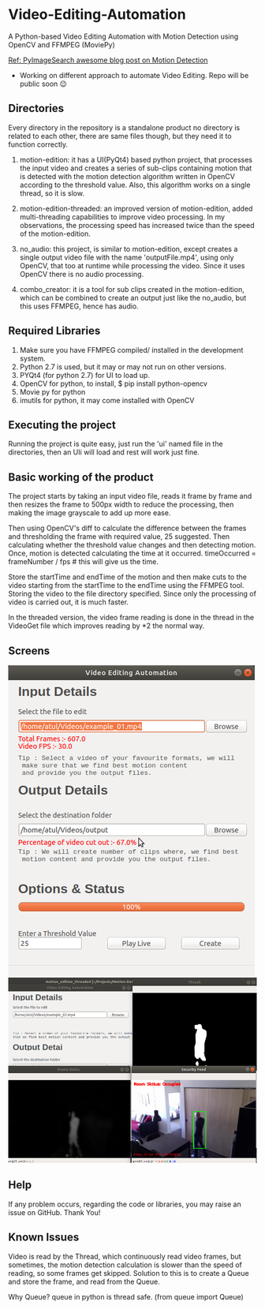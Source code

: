 # Video-Editing-Automation
A Python-based Video Editing Automation with Motion Detection using OpenCV and FFMPEG (MoviePy)

[Ref: PyImageSearch awesome blog post on Motion Detection](https://www.pyimagesearch.com/2015/05/25/basic-motion-detection-and-tracking-with-python-and-opencv/)

- Working on different approach to automate Video Editing. Repo will be public soon 😉

## Directories
Every directory in the repository is a standalone product no directory is related to each other, there are same files though, but they need it to function correctly.

1. motion-edition: it has a UI(PyQt4) based python project, that processes the input video and creates a series of sub-clips containing motion that is detected with the motion detection algorithm written in OpenCV according to the threshold value. Also, this algorithm works on a single thread, so it is slow.

2. motion-edition-threaded: an improved version of motion-edition, added multi-threading capabilities to improve video processing. In my observations, the processing speed has increased twice than the speed of the motion-edition.

3. no_audio: this project, is similar to motion-edition, except creates a single output video file with the name 'outputFile.mp4', using only OpenCV, that too at runtime while processing the video. Since it uses OpenCV there is no audio processing.

4. combo_creator: it is a tool for sub clips created in the motion-edition, which can be combined to create an output just like the no_audio, but this uses FFMPEG, hence has audio.


## Required Libraries
1. Make sure you have FFMPEG compiled/ installed in the development system.
2. Python 2.7 is used, but it may or may not run on other versions.
3. PYQt4 (for python 2.7) for UI to load up.
4. OpenCV for python, to install, $ pip install python-opencv
5. Movie py for python
6. imutils for python, it may come installed with OpenCV

## Executing the project
Running the project is quite easy, just run the 'ui' named file in the directories, then an UIi will load and rest will work just fine.

## Basic working of the product
The project starts by taking an input video file, reads it frame by frame and then resizes the frame to 500px width to reduce the processing, then making the image grayscale to add up more ease. 

Then using OpenCV's diff to calculate the difference between the frames and thresholding the frame with required value, 25 suggested. Then calculating whether the threshold value changes and then detecting motion. Once, motion is detected calculating the time at it occurred.
    timeOccurred = frameNumber / fps # this will give us the time.

Store the startTime and endTime of the motion and then make cuts to the video starting from the startTime to the endTime using the FFMPEG tool.
Storing the video to the file directory specified. Since only the processing of video is carried out, it is much faster.

In the threaded version, the video frame reading is done in the thread in the VideoGet file which improves reading by *2 the normal way.

## Screens

![app](https://raw.githubusercontent.com/AP-Atul/Video-Editing-Automation/master/screens/appworking.png "App UI")
![app](https://github.com/AP-Atul/Video-Editing-Automation/blob/master/screens/workingallframes.png?raw=true "App Real-time Working")

## Help
If any problem occurs, regarding the code or libraries, you may raise an issue on GitHub. Thank You!

## Known Issues
Video is read by the Thread, which continuously read video frames, but sometimes, the motion detection calculation is slower than the speed of reading, so some frames get skipped. Solution to this is to create a Queue and store the frame, and read from the Queue.

Why Queue? queue in python is thread safe. (from queue import Queue)
